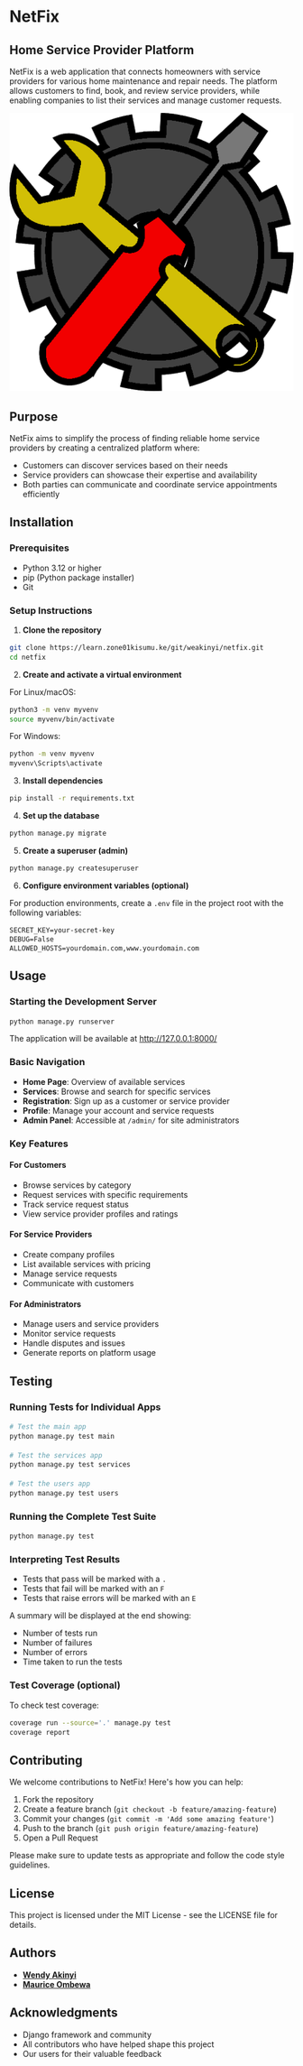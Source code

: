 # NetFix

## Home Service Provider Platform

NetFix is a web application that connects homeowners with service providers for various home maintenance and repair needs. The platform allows customers to find, book, and review service providers, while enabling companies to list their services and manage customer requests.

![NetFix Logo](static/css/logo.png)

## Purpose

NetFix aims to simplify the process of finding reliable home service providers by creating a centralized platform where:

- Customers can discover services based on their needs
- Service providers can showcase their expertise and availability
- Both parties can communicate and coordinate service appointments efficiently

## Installation

### Prerequisites

- Python 3.12 or higher
- pip (Python package installer)
- Git

### Setup Instructions

1. **Clone the repository**

```bash
git clone https://learn.zone01kisumu.ke/git/weakinyi/netfix.git
cd netfix
```

2. **Create and activate a virtual environment**

For Linux/macOS:
```bash
python3 -m venv myvenv
source myvenv/bin/activate
```

For Windows:
```bash
python -m venv myvenv
myvenv\Scripts\activate
```

3. **Install dependencies**

```bash
pip install -r requirements.txt
```

4. **Set up the database**

```bash
python manage.py migrate
```

5. **Create a superuser (admin)**

```bash
python manage.py createsuperuser
```

6. **Configure environment variables (optional)**

For production environments, create a `.env` file in the project root with the following variables:
```
SECRET_KEY=your-secret-key
DEBUG=False
ALLOWED_HOSTS=yourdomain.com,www.yourdomain.com
```

## Usage

### Starting the Development Server

```bash
python manage.py runserver
```

The application will be available at http://127.0.0.1:8000/

### Basic Navigation

- **Home Page**: Overview of available services
- **Services**: Browse and search for specific services
- **Registration**: Sign up as a customer or service provider
- **Profile**: Manage your account and service requests
- **Admin Panel**: Accessible at `/admin/` for site administrators

### Key Features

#### For Customers
- Browse services by category
- Request services with specific requirements
- Track service request status
- View service provider profiles and ratings

#### For Service Providers
- Create company profiles
- List available services with pricing
- Manage service requests
- Communicate with customers

#### For Administrators
- Manage users and service providers
- Monitor service requests
- Handle disputes and issues
- Generate reports on platform usage

## Testing

### Running Tests for Individual Apps

```bash
# Test the main app
python manage.py test main

# Test the services app
python manage.py test services

# Test the users app
python manage.py test users
```

### Running the Complete Test Suite

```bash
python manage.py test
```

### Interpreting Test Results

- Tests that pass will be marked with a `.`
- Tests that fail will be marked with an `F`
- Tests that raise errors will be marked with an `E`

A summary will be displayed at the end showing:
- Number of tests run
- Number of failures
- Number of errors
- Time taken to run the tests

### Test Coverage (optional)

To check test coverage:

```bash
coverage run --source='.' manage.py test
coverage report
```

## Contributing

We welcome contributions to NetFix! Here's how you can help:

1. Fork the repository
2. Create a feature branch (`git checkout -b feature/amazing-feature`)
3. Commit your changes (`git commit -m 'Add some amazing feature'`)
4. Push to the branch (`git push origin feature/amazing-feature`)
5. Open a Pull Request

Please make sure to update tests as appropriate and follow the code style guidelines.

## License

This project is licensed under the MIT License - see the LICENSE file for details.

## Authors

- [**Wendy Akinyi**](https://github.com/Wendy-Tabitha)
- [**Maurice Ombewa**](https://github.com/MauriceOmbewa)

## Acknowledgments

- Django framework and community
- All contributors who have helped shape this project
- Our users for their valuable feedback

